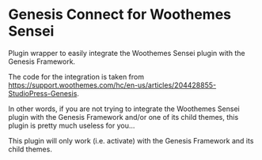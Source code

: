 # Genesis Connect for Woothemes Sensei
Plugin wrapper to easily integrate the Woothemes Sensei plugin with the Genesis Framework.

The code for the integration is taken from https://support.woothemes.com/hc/en-us/articles/204428855-StudioPress-Genesis.

In other words, if you are not trying to integrate the Woothemes Sensei plugin with the Genesis Framework and/or one of its child themes, this plugin is pretty much useless for you...

This plugin will only work (i.e. activate) with the Genesis Framework and its child themes.
